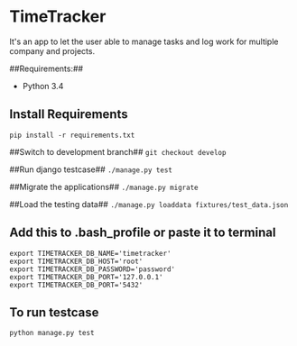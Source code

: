 # TimeTracker #

It's an app to let the user able to manage tasks and log work for multiple company and projects.

##Requirements:##
* Python 3.4


## Install Requirements ##
`pip install -r requirements.txt`

##Switch to development branch##
`git checkout develop`

##Run django testcase##
`./manage.py test`

##Migrate the applications##
`./manage.py migrate`

##Load the testing data##
`./manage.py loaddata fixtures/test_data.json`

## Add this to .bash_profile or paste it to terminal ##
```
export TIMETRACKER_DB_NAME='timetracker'
export TIMETRACKER_DB_HOST='root'
export TIMETRACKER_DB_PASSWORD='password'
export TIMETRACKER_DB_PORT='127.0.0.1'
export TIMETRACKER_DB_PORT='5432'
```

## To run testcase ##
`python manage.py test`
